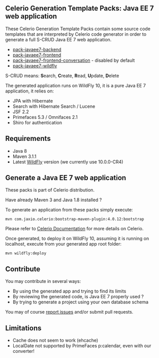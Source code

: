 ## Celerio Generation Template Packs: Java EE 7 web application

These Celerio Generation Template Packs contain some source code templates that
are interpreted by Celerio code generator in order to generate a full S-CRUD Java EE 7 web application.

* [pack-javaee7-backend](https://github.com/jaxio/javaee-lab/tree/master/pack-javaee7-backend)
* [pack-javaee7-frontend](https://github.com/jaxio/javaee-lab/tree/master/pack-javaee7-frontend)
* [pack-javaee7-frontend-conversation](https://github.com/jaxio/javaee-lab/tree/master/pack-javaee7-frontend-conversation) - disabled by default
* [pack-javaee7-wildfly](https://github.com/jaxio/javaee-lab/tree/master/pack-javaee7-wildfly)

S-CRUD means: **S**earch, **C**reate, **R**ead, **U**pdate, **D**elete

The generated application runs on WildFly 10, it is a pure Java EE 7 application, it relies on:

* JPA with Hibernate
* Search with Hibernate Search / Lucene
* JSF 2.2
* Primefaces 5.3 / Omnifaces 2.1
* Shiro for authentication

## Requirements

* Java 8
* Maven 3.1.1
* Latest [WildFly](http://wildfly.org/downloads/) version (we currently use 10.0.0-CR4)

## Generate a Java EE 7 web application

These packs is part of Celerio distribution.

Have already Maven 3 and Java 1.8 installed ?

To generate an application from these packs simply execute:

    mvn com.jaxio.celerio:bootstrap-maven-plugin:4.0.12:bootstrap

Please refer to [Celerio Documentation](http://www.jaxio.com/documentation/celerio) for more details on Celerio.

Once generated, to deploy it on WildFly 10, assuming it is running on localhost, execute from your generated app root folder:

    mvn wildfly:deploy

## Contribute

You may contribute in several ways:

* By using the generated app and trying to find its limits
* By reviewing the generated code, is Java EE 7 properly used ?
* By trying to generate a project using your own database schema

You may of course [report issues](https://github.com/jaxio/javaee-lab/issues) and/or submit pull requests.

## Limitations

* Cache does not seem to work (ehcache)
* LocalDate not supported by PrimeFaces p:calendar, even with our converter!
